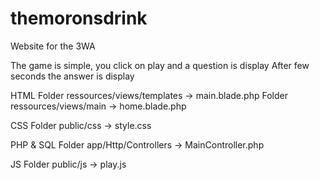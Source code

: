 # themoronsdrink
Website for the 3WA

The game is simple, you click on play and a question is display
After few seconds the answer is display

HTML
Folder ressources/views/templates -> main.blade.php
Folder ressources/views/main -> home.blade.php

CSS
Folder public/css -> style.css

PHP & SQL
Folder app/Http/Controllers -> MainController.php

JS
Folder public/js -> play.js